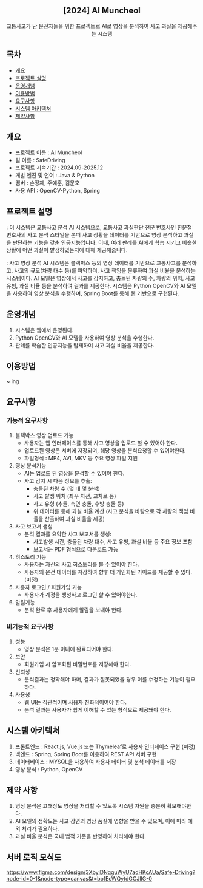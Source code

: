 <div align="center">
<h2>[2024] AI Muncheol</h2>
교통사고가 난 운전자들을 위한 프로젝트로 AI로 영상을 분석하여 사고 과실을 제공해주는 시스템
</div>

## 목차

- [개요](#개요)
- [프로젝트 설명](#프로젝트-설명)
- [운영개념](#운영개념)
- [이용방법](#이용방법)
- [요구사항](#요구사항)
- [시스템 아키텍처](#시스템-아키텍처)
- [제약사항](#제약-사항)

## 개요

- 프로젝트 이름 : AI Muncheol
- 팀 이름 : SafeDriving
- 프로젝트 지속기간 : 2024.09-2025.12
- 개발 엔진 및 언어 : Java & Python
- 멤버 : 손정제, 주예훈, 김문호
- 사용 API : OpenCV-Python, Spring

## 프로젝트 설명

: 이 시스템은 교통사고 분석 AI 시스템으로, 교통사고 과실판단 전문 변호사인 한문철 변호사의 사고 분석 스타일을 본떠 사고 상황을 데이터를 기반으로 영상 분석하고 과실을 판단하는 기능을 갖춘 인공지능입니다. 이때, 여러 판례를 AI에게 학습 시키고 비슷한 상황에 어떤 과실이 발생하였는지에 대해 제공해줍니다.

: 사고 영상 분석 AI 시스템은 블랙박스 등의 영상 데이터를 기반으로 교통사고를 분석하고, 사고의 규모(차량 대수 등)를 파악하며, 사고 책임을 분류하여 과실 비율을 분석하는 시스템이다. AI 모델은 영상에서 사고를 감지하고, 충돌된 차량의 수, 차량의 위치, 사고 유형, 과실 비율 등을 분석하여 결과를 제공한다. 시스템은 Python OpenCV와 AI 모델을 사용하여 영상 분석을 수행하며, Spring Boot를 통해 웹 기반으로 구현된다.

## 운영개념

1. 시스템은 웹에서 운영된다.
2. Python OpenCV와 AI 모델을 사용하여 영상 분석을 수행한다.
3. 판례를 학습한 인공지능을 탑재하여 사고 과실 비율을 제공한다.

## 이용방법

~ ing

## 요구사항

### 기능적 요구사항

1.  블랙박스 영상 업로드 기능
    - 사용자는 웹 인터페이스를 통해 사고 영상을 업로드 할 수 있어야 한다.
    - 업로드된 영상은 서버에 저장되며, 해당 영상을 분석요청할 수 있어야한다.
    - 파일형식 : MP4, AVI, MKV 등 주요 영상 파일 지원
2.  영상 분석기능
    - AI는 업로드 된 영상을 분석할 수 있어야 한다.
    - 사고 감지 시 다음 정보를 추출:
      - 충돌된 차량 수 (몇 대 몇 분석)
      - 사고 발생 위치 (좌우 차선, 교차로 등)
      - 사고 유형 (추돌, 측면 충돌, 후방 충돌 등)
      - 위 데이터를 통해 과실 비율 계산 (사고 분석을 바탕으로 각 차량의 책임 비율을 산출하여 과실 비율을 제공)
3.  사고 보고서 생성
    - 분석 결과를 요약한 사고 보고서를 생성:
      - 사고발생 시간, 충돌된 차량 대수, 사고 유형, 과실 비율 등 주요 정보 포함
      - 보고서는 PDF 형식으로 다운로드 가능
4.  히스토리 기능
    - 사용자는 자신의 사고 히스토리를 볼 수 있어야 한다.
    - 사용자의 운전 데이터를 저장하여 향후 더 개인화된 가이드를 제공할 수 있다. (미정)
5.  사용자 로그인 / 회원가입 기능
    - 사용자가 계정을 생성하고 로그인 할 수 있어야한다.
6.  알림기능
    - 분석 완료 후 사용자에게 알림을 보내야 한다.

### 비기능적 요구사항

1.  성능
    - 영상 분석은 1분 이내에 완료되어야 한다.
2.  보안
    - 회원가입 시 암호화된 비밀번호를 저장해야 한다.
3.  신뢰성
    - 분석결과는 정확해야 하며, 결과가 잘못되었을 경우 이를 수정하는 기능이 필요하다.
4.  사용성
    - 웹 UI는 직관적이며 사용자 친화적이여야 한다.
    - 분석 결과는 사용자가 쉽게 이해할 수 있는 형식으로 제공돼야 한다.

## 시스템 아키텍처

1. 프론트엔드 : React.js, Vue.js 또는 Thymeleaf로 사용자 인터페이스 구현 (미정)
2. 백엔드 : Spring, Spring Boot를 이용하여 REST API 서버 구현
3. 데이터베이스 : MYSQL을 사용하여 사용자 데이터 및 분석 데이터를 저장
4. 영상 분석 : Python, OpenCV

## 제약 사항

1. 영상 분석은 고해상도 영상을 처리할 수 있도록 시스템 자원을 충분히 확보해야한다.
2. AI 모델의 정확도는 사고 장면의 영상 품질에 영향을 받을 수 있으며, 이에 따라 예외 처리가 필요하다.
3. 과실 비율 분석은 국내 법적 기준을 반영하여 처리해야 한다.

## 서버 로직 모식도
https://www.figma.com/design/3XbyiDNqguWyU7adHKcAUa/Safe-Driving?node-id=0-1&node-type=canvas&t=bofEcWQytdGCJlIG-0
